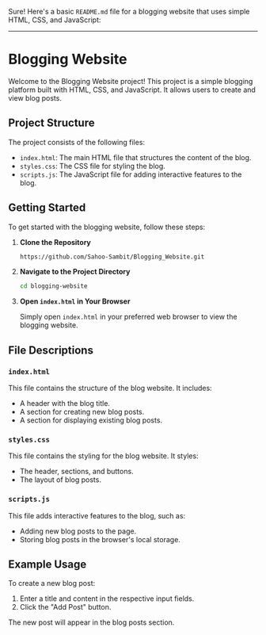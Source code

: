 Sure! Here's a basic `README.md` file for a blogging website that uses simple HTML, CSS, and JavaScript:

---

# Blogging Website

Welcome to the Blogging Website project! This project is a simple blogging platform built with HTML, CSS, and JavaScript. It allows users to create and view blog posts.

## Project Structure

The project consists of the following files:

- `index.html`: The main HTML file that structures the content of the blog.
- `styles.css`: The CSS file for styling the blog.
- `scripts.js`: The JavaScript file for adding interactive features to the blog.

## Getting Started

To get started with the blogging website, follow these steps:

1. **Clone the Repository**

   ```bash
   https://github.com/Sahoo-Sambit/Blogging_Website.git
   ```

2. **Navigate to the Project Directory**

   ```bash
   cd blogging-website
   ```

3. **Open `index.html` in Your Browser**

   Simply open `index.html` in your preferred web browser to view the blogging website.

## File Descriptions

### `index.html`

This file contains the structure of the blog website. It includes:

- A header with the blog title.
- A section for creating new blog posts.
- A section for displaying existing blog posts.

### `styles.css`

This file contains the styling for the blog website. It styles:

- The header, sections, and buttons.
- The layout of blog posts.

### `scripts.js`

This file adds interactive features to the blog, such as:

- Adding new blog posts to the page.
- Storing blog posts in the browser's local storage.

## Example Usage

To create a new blog post:

1. Enter a title and content in the respective input fields.
2. Click the "Add Post" button.

The new post will appear in the blog posts section.
